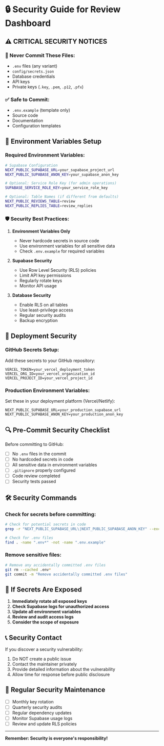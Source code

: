 # 🔒 Security Guide for Review Dashboard

## ⚠️ CRITICAL SECURITY NOTICES

### 🚨 Never Commit These Files:

- `.env` files (any variant)
- `config/secrets.json`
- Database credentials
- API keys
- Private keys (`.key`, `.pem`, `.p12`, `.pfx`)

### ✅ Safe to Commit:

- `.env.example` (template only)
- Source code
- Documentation
- Configuration templates

## 🔐 Environment Variables Setup

### Required Environment Variables:

```bash
# Supabase Configuration
NEXT_PUBLIC_SUPABASE_URL=your_supabase_project_url
NEXT_PUBLIC_SUPABASE_ANON_KEY=your_supabase_anon_key

# Optional: Service Role Key (for admin operations)
SUPABASE_SERVICE_ROLE_KEY=your_service_role_key

# Optional: Table Names (if different from defaults)
NEXT_PUBLIC_REVIEWS_TABLE=review
NEXT_PUBLIC_REPLIES_TABLE=review_replies
```

### 🛡️ Security Best Practices:

1. **Environment Variables Only**

   - Never hardcode secrets in source code
   - Use environment variables for all sensitive data
   - Check `.env.example` for required variables

2. **Supabase Security**

   - Use Row Level Security (RLS) policies
   - Limit API key permissions
   - Regularly rotate keys
   - Monitor API usage

3. **Database Security**
   - Enable RLS on all tables
   - Use least-privilege access
   - Regular security audits
   - Backup encryption

## 🚀 Deployment Security

### GitHub Secrets Setup:

Add these secrets to your GitHub repository:

```
VERCEL_TOKEN=your_vercel_deployment_token
VERCEL_ORG_ID=your_vercel_organization_id
VERCEL_PROJECT_ID=your_vercel_project_id
```

### Production Environment Variables:

Set these in your deployment platform (Vercel/Netlify):

```
NEXT_PUBLIC_SUPABASE_URL=your_production_supabase_url
NEXT_PUBLIC_SUPABASE_ANON_KEY=your_production_anon_key
```

## 🔍 Pre-Commit Security Checklist

Before committing to GitHub:

- [ ] No `.env` files in the commit
- [ ] No hardcoded secrets in code
- [ ] All sensitive data in environment variables
- [ ] `.gitignore` properly configured
- [ ] Code review completed
- [ ] Security tests passed

## 🛠️ Security Commands

### Check for secrets before committing:

```bash
# Check for potential secrets in code
grep -r "NEXT_PUBLIC_SUPABASE_URL\|NEXT_PUBLIC_SUPABASE_ANON_KEY" --exclude-dir=node_modules --exclude="*.md" .

# Check for .env files
find . -name ".env*" -not -name ".env.example"
```

### Remove sensitive files:

```bash
# Remove any accidentally committed .env files
git rm --cached .env*
git commit -m "Remove accidentally committed .env files"
```

## 🚨 If Secrets Are Exposed

1. **Immediately rotate all exposed keys**
2. **Check Supabase logs for unauthorized access**
3. **Update all environment variables**
4. **Review and audit access logs**
5. **Consider the scope of exposure**

## 📞 Security Contact

If you discover a security vulnerability:

1. Do NOT create a public issue
2. Contact the maintainer privately
3. Provide detailed information about the vulnerability
4. Allow time for response before public disclosure

## 🔄 Regular Security Maintenance

- [ ] Monthly key rotation
- [ ] Quarterly security audits
- [ ] Regular dependency updates
- [ ] Monitor Supabase usage logs
- [ ] Review and update RLS policies

---

**Remember: Security is everyone's responsibility!**
